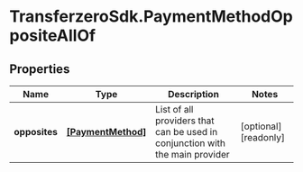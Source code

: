 # TransferzeroSdk.PaymentMethodOppositeAllOf

## Properties

Name | Type | Description | Notes
------------ | ------------- | ------------- | -------------
**opposites** | [**[PaymentMethod]**](PaymentMethod.md) | List of all providers that can be used in conjunction with the main provider | [optional] [readonly] 


